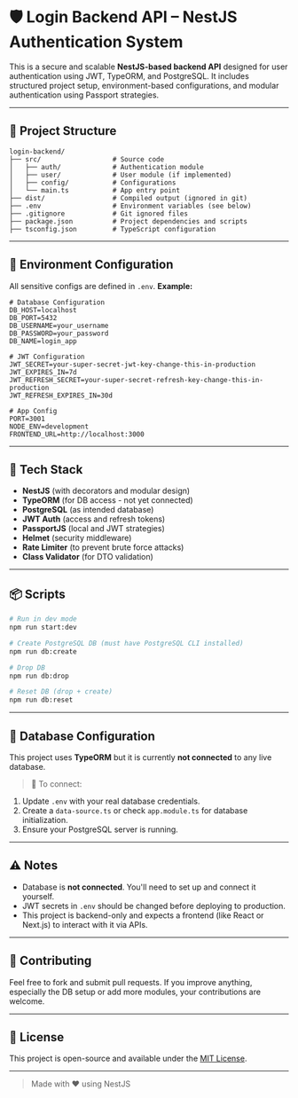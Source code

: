 # 🛡️ Login Backend API – NestJS Authentication System

This is a secure and scalable **NestJS-based backend API** designed for user authentication using JWT, TypeORM, and PostgreSQL. It includes structured project setup, environment-based configurations, and modular authentication using Passport strategies.

---

## 📁 Project Structure

```
login-backend/
├── src/                  # Source code
│   ├── auth/             # Authentication module
│   ├── user/             # User module (if implemented)
│   ├── config/           # Configurations
│   └── main.ts           # App entry point
├── dist/                 # Compiled output (ignored in git)
├── .env                  # Environment variables (see below)
├── .gitignore            # Git ignored files
├── package.json          # Project dependencies and scripts
├── tsconfig.json         # TypeScript configuration
```

---

## 🧪 Environment Configuration

All sensitive configs are defined in `.env`. **Example:**

```env
# Database Configuration
DB_HOST=localhost
DB_PORT=5432
DB_USERNAME=your_username
DB_PASSWORD=your_password
DB_NAME=login_app

# JWT Configuration
JWT_SECRET=your-super-secret-jwt-key-change-this-in-production
JWT_EXPIRES_IN=7d
JWT_REFRESH_SECRET=your-super-secret-refresh-key-change-this-in-production
JWT_REFRESH_EXPIRES_IN=30d

# App Config
PORT=3001
NODE_ENV=development
FRONTEND_URL=http://localhost:3000
```

---

## 🧰 Tech Stack

- **NestJS** (with decorators and modular design)
- **TypeORM** (for DB access - not yet connected)
- **PostgreSQL** (as intended database)
- **JWT Auth** (access and refresh tokens)
- **PassportJS** (local and JWT strategies)
- **Helmet** (security middleware)
- **Rate Limiter** (to prevent brute force attacks)
- **Class Validator** (for DTO validation)

---

## 📦 Scripts

```bash
# Run in dev mode
npm run start:dev

# Create PostgreSQL DB (must have PostgreSQL CLI installed)
npm run db:create

# Drop DB
npm run db:drop

# Reset DB (drop + create)
npm run db:reset
```

---

## 🚧 Database Configuration

This project uses **TypeORM** but it is currently **not connected** to any live database.

> 🔌 To connect:

1. Update `.env` with your real database credentials.
2. Create a `data-source.ts` or check `app.module.ts` for database initialization.
3. Ensure your PostgreSQL server is running.

---

## ⚠️ Notes

- Database is **not connected**. You'll need to set up and connect it yourself.
- JWT secrets in `.env` should be changed before deploying to production.
- This project is backend-only and expects a frontend (like React or Next.js) to interact with it via APIs.

---

## 🙌 Contributing

Feel free to fork and submit pull requests. If you improve anything, especially the DB setup or add more modules, your contributions are welcome.

---

## 📄 License

This project is open-source and available under the [MIT License](LICENSE).

---

> Made with ❤️ using NestJS

